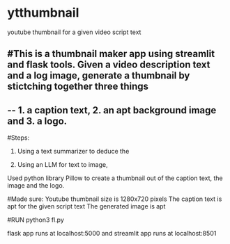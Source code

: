# ytthumbnail
youtube thumbnail for a given video script text

#This is a thumbnail maker app using streamlit and flask tools.
Given a video description text and a log image, generate a thumbnail by stictching together three things 
-
-- 1. a caption text, 2. an apt background image and 3. a logo.
-

#Steps:

1) Using a text summarizer to deduce the 

2) Using an LLM for text to image,

Used python library Pillow to create a thumbnail out of the caption text, the image and the logo.

#Made sure:
Youtube thumbnail size is 1280x720 pixels
The caption text is apt for the given script text
The generated image is apt


#RUN
python3 fl.py

flask app runs at localhost:5000 and 
streamlit app runs at localhost:8501